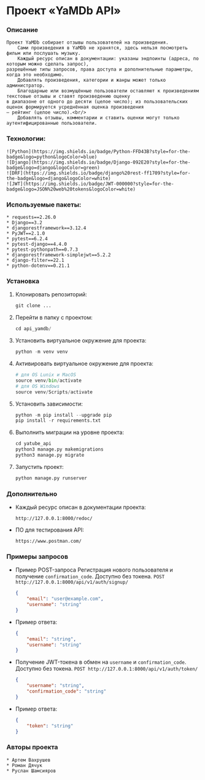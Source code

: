 # Проект «YaMDb API»

### Описание

    Проект YaMDb собирает отзывы пользователей на произведения.  
        Сами произведения в YaMDb не хранятся, здесь нельзя посмотреть фильм или послушать музыку.  
        Каждый ресурс описан в документации: указаны эндпоинты (адреса, по которым можно сделать запрос),  
    разрешённые типы запросов, права доступа и дополнительные параметры, когда это необходимо.  
        Добавлять произведения, категории и жанры может только администратор.  
        Благодарные или возмущённые пользователи оставляют к произведениям текстовые отзывы и ставят произведению оценку  
    в диапазоне от одного до десяти (целое число); из пользовательских оценок формируется усреднённая оценка произведения  
    — рейтинг (целое число).<br/>  
        Добавлять отзывы, комментарии и ставить оценки могут только аутентифицированные пользователи.  

### Технологии:
    ![Python](https://img.shields.io/badge/Python-FFD43B?style=for-the-badge&logo=python&logoColor=blue)
    ![Django](https://img.shields.io/badge/Django-092E20?style=for-the-badge&logo=django&logoColor=green)
    ![DRF](https://img.shields.io/badge/django%20rest-ff1709?style=for-the-badge&logo=django&logoColor=white)
    ![JWT](https://img.shields.io/badge/JWT-000000?style=for-the-badge&logo=JSON%20web%20tokens&logoColor=white)

### Используемые пакеты:
    * requests==2.26.0
    * Django==3.2
    * djangorestframework==3.12.4
    * PyJWT==2.1.0
    * pytest==6.2.4
    * pytest-django==4.4.0
    * pytest-pythonpath==0.7.3
    * djangorestframework-simplejwt==5.2.2
    * django-filter==22.1
    * python-dotenv==0.21.1

### Установка

1. Клонировать репозиторий:

   ```python
   git clone ...
   ```

2. Перейти в папку с проектом:

   ```python
   cd api_yamdb/
   ```

3. Установить виртуальное окружение для проекта:

   ```python
   python -m venv venv
   ```

4. Активировать виртуальное окружение для проекта:

   ```python
   # для OS Lunix и MacOS
   source venv/bin/activate
   # для OS Windows
   source venv/Scripts/activate
   ```

5. Установить зависимости:

   ```python
   python -m pip install --upgrade pip
   pip install -r requirements.txt
   ```

6. Выполнить миграции на уровне проекта:

   ```python
   cd yatube_api
   python3 manage.py makemigrations
   python3 manage.py migrate
   ```

7. Запустить проект:
   ```python
   python manage.py runserver
   ```

### Дополнительно

* Каждый ресурс описан в документации проекта:
   ```
   http://127.0.0.1:8000/redoc/
   ```

* ПО для тестирования API:
   ```
   https://www.postman.com/
   ```

### Примеры запросов

* Пример POST-запроса 
    Регистрация нового пользователя и получение `confirmation_code`. Доступно без токена.
    `POST http://127.0.0.1:8000/api/v1/auth/signup/`
    ```json
    {
        "email": "user@example.com",
        "username": "string"
    }
    ```
* Пример ответа:
    ```json
    {
        "email": "string",
        "username": "string"
    }
    ```
* Получение JWT-токена в обмен на `username` и `confirmation_code`. Доступно без токена.
    `POST http://127.0.0.1:8000/api/v1/auth/token/`
    ```json
    {
        "username": "string",
        "confirmation_code": "string"
    }
    ```
* Пример ответа:
    ```json
    {
        "token": "string"
    }
    ```

### Авторы проекта
    * Артем Вахрушев  
    * Роман Дячук  
    * Руслан Шамсияров  
